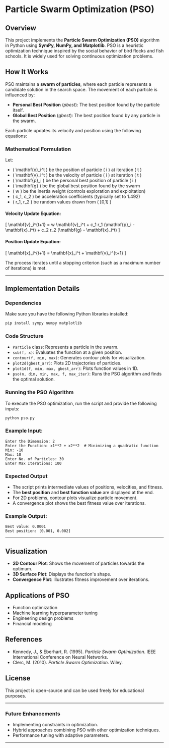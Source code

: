 # Particle Swarm Optimization (PSO)

## Overview
This project implements the **Particle Swarm Optimization (PSO)** algorithm in Python using **SymPy, NumPy, and Matplotlib**. PSO is a heuristic optimization technique inspired by the social behavior of bird flocks and fish schools. It is widely used for solving continuous optimization problems.

## How It Works
PSO maintains a **swarm of particles**, where each particle represents a candidate solution in the search space. The movement of each particle is influenced by:
- **Personal Best Position** (*pbest*): The best position found by the particle itself.
- **Global Best Position** (*gbest*): The best position found by any particle in the swarm.

Each particle updates its velocity and position using the following equations:

### Mathematical Formulation
Let:
- \( \mathbf{x}_i^t \) be the position of particle \( i \) at iteration \( t \)
- \( \mathbf{v}_i^t \) be the velocity of particle \( i \) at iteration \( t \)
- \( \mathbf{p}_i \) be the personal best position of particle \( i \)
- \( \mathbf{g} \) be the global best position found by the swarm
- \( w \) be the inertia weight (controls exploration and exploitation)
- \( c_1, c_2 \) be acceleration coefficients (typically set to 1.492)
- \( r_1, r_2 \) be random values drawn from \( [0,1] \)

#### Velocity Update Equation:
\[
\mathbf{v}_i^{t+1} = w \mathbf{v}_i^t + c_1 r_1 (\mathbf{p}_i - \mathbf{x}_i^t) + c_2 r_2 (\mathbf{g} - \mathbf{x}_i^t)
\]

#### Position Update Equation:
\[
\mathbf{x}_i^{t+1} = \mathbf{x}_i^t + \mathbf{v}_i^{t+1}
\]

The process iterates until a stopping criterion (such as a maximum number of iterations) is met.

---
## Implementation Details
### Dependencies
Make sure you have the following Python libraries installed:
```sh
pip install sympy numpy matplotlib
```

### Code Structure
- `Particle` class: Represents a particle in the swarm.
- `sub(f, x)`: Evaluates the function at a given position.
- `contour(f, min, max)`: Generates contour plots for visualization.
- `plot2d(gbest_arr)`: Plots 2D trajectories of particles.
- `plot1d(f, min, max, gbest_arr)`: Plots function values in 1D.
- `pso(n, dim, min, max, f, max_iter)`: Runs the PSO algorithm and finds the optimal solution.

### Running the PSO Algorithm
To execute the PSO optimization, run the script and provide the following inputs:
```sh
python pso.py
```

### Example Input:
```
Enter the Dimension: 2
Enter the Function: x1**2 + x2**2  # Minimizing a quadratic function
Min: -10
Max: 10
Enter No. of Particles: 30
Enter Max Iterations: 100
```

### Expected Output
- The script prints intermediate values of positions, velocities, and fitness.
- The **best position** and **best function value** are displayed at the end.
- For 2D problems, contour plots visualize particle movement.
- A convergence plot shows the best fitness value over iterations.

### Example Output:
```
Best value: 0.0001
Best position: [0.001, 0.002]
```

---
## Visualization
- **2D Contour Plot**: Shows the movement of particles towards the optimum.
- **3D Surface Plot**: Displays the function's shape.
- **Convergence Plot**: Illustrates fitness improvement over iterations.

## Applications of PSO
- Function optimization
- Machine learning hyperparameter tuning
- Engineering design problems
- Financial modeling

## References
- Kennedy, J., & Eberhart, R. (1995). *Particle Swarm Optimization*. IEEE International Conference on Neural Networks.
- Clerc, M. (2010). *Particle Swarm Optimization*. Wiley.

## License
This project is open-source and can be used freely for educational purposes.

---
### Future Enhancements
- Implementing constraints in optimization.
- Hybrid approaches combining PSO with other optimization techniques.
- Performance tuning with adaptive parameters.

---

